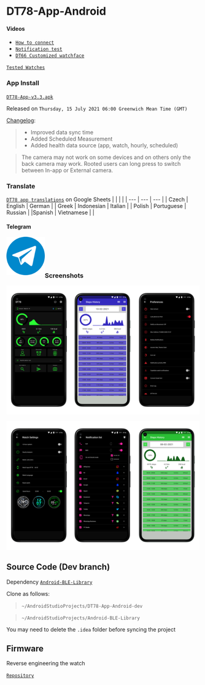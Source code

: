 # DT78-App-Android

#### Videos

+ [`How to connect`](https://youtu.be/4o1O2qxbPlw)
+ [`Notification test`](https://youtu.be/2429i_2OC2A)
+ [`DT66 Customized watchface`](https://youtu.be/CJ8nM-tDxSM)

[`Tested Watches`](https://github.com/fbiego/DT78-App-Android/blob/dev/watches.md)

### App Install

[`DT78-App-v3.3.apk`](https://github.com/fbiego/DT78-App-Android/raw/dev/app/release/DT78-App-v3.3.apk)

Released on `Thursday, 15 July 2021 06:00 Greenwich Mean Time (GMT)`

[Changelog](https://github.com/fbiego/DT78-App-Android/blob/dev/app/release/changeLog.md):
>+ Improved data sync time
>+ Added Scheduled Measurement
>+ Added health data source (app, watch, hourly, scheduled)

> The camera may not work on some devices and on others only the back camera may work. Rooted users can long press to switch between In-app or External camera.


### Translate

[`DT78 app translations`](https://docs.google.com/spreadsheets/d/1crHcLgeA30y7-kiXHY95TBrc7-_znlTKFR2QMc66zT4/edit?usp=sharing) on Google Sheets
| |  | |
| --- | --- | --- |
| Czech | English | German |
| Greek | Indonesian | Italian |
| Polish | Portuguese | Russian |
|Spanish | Vietnamese | |

#### Telegram

[<img src="telegram_.png?raw=true" width=100 align=left>](https://t.me/dt78app)

<br><br><br><br>

### Screenshots

![1](dt78_app1.png?raw=true "3")

![2](dt78_app2.png?raw=true "2")


## Source Code (Dev branch)
Dependency [`Android-BLE-Library`](https://github.com/fbiego/Android-BLE-Library)

Clone as follows:
> `~/AndroidStudioProjects/DT78-App-Android-dev`

> `~/AndroidStudioProjects/Android-BLE-Library`

You may need to delete the `.idea` folder before syncing the project

## Firmware

Reverse engineering the watch

[`Repository`](https://github.com/fbiego/dt78)

